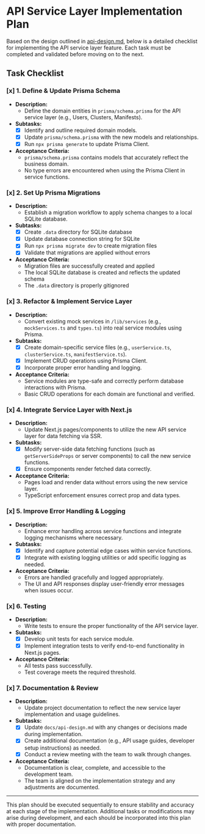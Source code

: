 # API Service Layer Implementation Plan

Based on the design outlined in [api-design.md](./api-design.md), below is a detailed checklist for implementing the API service layer feature. Each task must be completed and validated before moving on to the next.

## Task Checklist

### [x] 1. Define & Update Prisma Schema

- **Description:**
  - Define the domain entities in `prisma/schema.prisma` for the API service layer (e.g., Users, Clusters, Manifests).
- **Subtasks:**
  - [x] Identify and outline required domain models.
  - [x] Update `prisma/schema.prisma` with the new models and relationships.
  - [x] Run `npx prisma generate` to update Prisma Client.
- **Acceptance Criteria:**
  - `prisma/schema.prisma` contains models that accurately reflect the business domain.
  - No type errors are encountered when using the Prisma Client in service functions.

### [x] 2. Set Up Prisma Migrations

- **Description:**
  - Establish a migration workflow to apply schema changes to a local SQLite database.
- **Subtasks:**
  - [x] Create `.data` directory for SQLite database
  - [x] Update database connection string for SQLite
  - [x] Run `npx prisma migrate dev` to create migration files
  - [x] Validate that migrations are applied without errors
- **Acceptance Criteria:**
  - Migration files are successfully created and applied
  - The local SQLite database is created and reflects the updated schema
  - The `.data` directory is properly gitignored

### [x] 3. Refactor & Implement Service Layer

- **Description:**
  - Convert existing mock services in `/lib/services` (e.g., `mockServices.ts` and `types.ts`) into real service modules using Prisma.
- **Subtasks:**
  - [x] Create domain-specific service files (e.g., `userService.ts`, `clusterService.ts`, `manifestService.ts`).
  - [x] Implement CRUD operations using Prisma Client.
  - [x] Incorporate proper error handling and logging.
- **Acceptance Criteria:**
  - Service modules are type-safe and correctly perform database interactions with Prisma.
  - Basic CRUD operations for each domain are functional and verified.

### [x] 4. Integrate Service Layer with Next.js

- **Description:**
  - Update Next.js pages/components to utilize the new API service layer for data fetching via SSR.
- **Subtasks:**
  - [x] Modify server-side data fetching functions (such as `getServerSideProps` or server components) to call the new service functions.
  - [x] Ensure components render fetched data correctly.
- **Acceptance Criteria:**
  - Pages load and render data without errors using the new service layer.
  - TypeScript enforcement ensures correct prop and data types.

### [x] 5. Improve Error Handling & Logging

- **Description:**
  - Enhance error handling across service functions and integrate logging mechanisms where necessary.
- **Subtasks:**
  - [x] Identify and capture potential edge cases within service functions.
  - [x] Integrate with existing logging utilities or add specific logging as needed.
- **Acceptance Criteria:**
  - Errors are handled gracefully and logged appropriately.
  - The UI and API responses display user-friendly error messages when issues occur.

### [x] 6. Testing

- **Description:**
  - Write tests to ensure the proper functionality of the API service layer.
- **Subtasks:**
  - [x] Develop unit tests for each service module.
  - [x] Implement integration tests to verify end-to-end functionality in Next.js pages.
- **Acceptance Criteria:**
  - All tests pass successfully.
  - Test coverage meets the required threshold.

### [x] 7. Documentation & Review

- **Description:**
  - Update project documentation to reflect the new service layer implementation and usage guidelines.
- **Subtasks:**
  - [x] Update `docs/api-design.md` with any changes or decisions made during implementation.
  - [x] Create additional documentation (e.g., API usage guides, developer setup instructions) as needed.
  - [x] Conduct a review meeting with the team to walk through changes.
- **Acceptance Criteria:**
  - Documentation is clear, complete, and accessible to the development team.
  - The team is aligned on the implementation strategy and any adjustments are documented.

---

This plan should be executed sequentially to ensure stability and accuracy at each stage of the implementation. Additional tasks or modifications may arise during development, and each should be incorporated into this plan with proper documentation.
